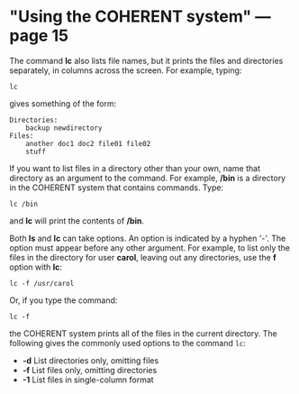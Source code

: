 # "Using the COHERENT system" &mdash; page 15

The command **lc** also lists file names, but it prints the files and directories separately, in columns across the screen.
For example, typing:

```
lc
```

gives something of the form:

```
Directories:
    backup newdirectory
Files:
    another doc1 doc2 file01 file02
    stuff
```

If you want to list files in a directory other than your own, name that directory as an argument to the command.
For example, **/bin** is a directory in the COHERENT system that contains commands.
Type:

```
lc /bin
```

and **lc** will print the contents of **/bin**.

Both **ls** and **lc** can take options.
An option is indicated by a hyphen '-'.
The option must appear before any other argument.
For example, to list only the files in the directory for user **carol**, leaving out any directories, use the **f** option with **lc**:

```
lc -f /usr/carol
```

Or, if you type the command:

```
lc -f
```

the COHERENT system prints all of the files in the current directory.
The following gives the commonly used options to the command `lc`:

- **-d** List directories only, omitting files
- **-f** List files only, omitting directories
- **-1** List files in single-column format

